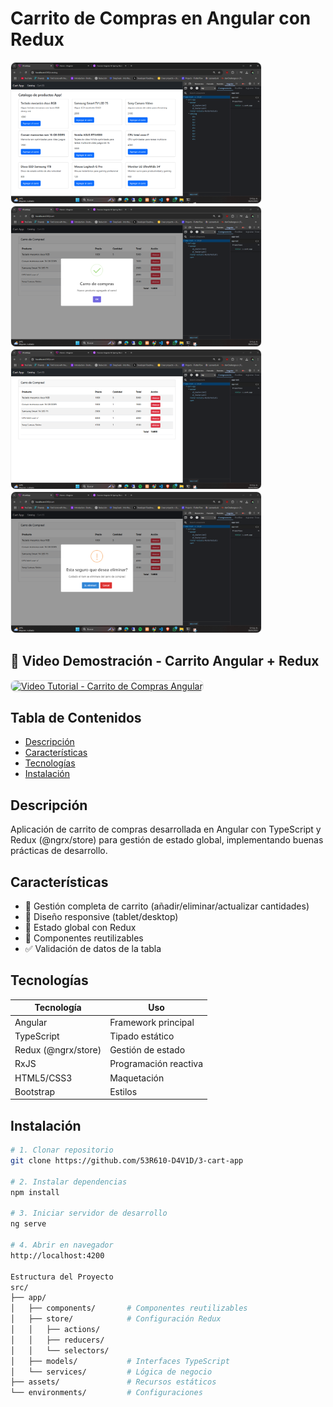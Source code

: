 # Carrito de Compras en Angular con Redux

<img src="src/assets/img/1_catalog.png" alt="Preview de la aplicación" width="400" style="border: 1px solid #eee; border-radius: 8px"/>
<img src="src/assets/img/2_cartMolda.png" alt="Preview de la aplicación" width="400" style="border: 1px solid #eee; border-radius: 8px"/>
<br>
<img src="src/assets/img/3_cartTable.png" alt="Preview de la aplicación" width="400" style="border: 1px solid #eee; border-radius: 8px"/>
<img src="src/assets/img/4_cartModalDelete.png" alt="Preview de la aplicación" width="400" style="border: 1px solid #eee; border-radius: 8px"/>

## 🎥 Video Demostración - Carrito Angular + Redux
<a href="https://www.youtube.com/watch?v=ccEx0ti5pVA" target="_blank">
  <img src="https://img.youtube.com/vi/ccEx0ti5pVA/maxresdefault.jpg" 
       alt="Video Tutorial - Carrito de Compras Angular" 
       width="600" 
       style="border-radius: 8px; border: 1px solid #ddd;">
</a>

## Tabla de Contenidos
- [Descripción](#descripción)
- [Características](#características)
- [Tecnologías](#tecnologías)
- [Instalación](#instalación)

## Descripción
Aplicación de carrito de compras desarrollada en Angular con TypeScript y Redux (@ngrx/store) para gestión de estado global, implementando buenas prácticas de desarrollo.

## Características
- 🛒 Gestión completa de carrito (añadir/eliminar/actualizar cantidades)
- 📱 Diseño responsive (tablet/desktop)
- 🔄 Estado global con Redux
- 🧩 Componentes reutilizables
- ✅ Validación de datos de la tabla

## Tecnologías
| Tecnología | Uso |
|------------|-----|
| Angular | Framework principal |
| TypeScript | Tipado estático |
| Redux (@ngrx/store) | Gestión de estado |
| RxJS | Programación reactiva |
| HTML5/CSS3 | Maquetación |
| Bootstrap  | Estilos |

## Instalación
```bash
# 1. Clonar repositorio
git clone https://github.com/53R610-D4V1D/3-cart-app

# 2. Instalar dependencias
npm install

# 3. Iniciar servidor de desarrollo
ng serve

# 4. Abrir en navegador
http://localhost:4200

Estructura del Proyecto
src/
├── app/
│   ├── components/       # Componentes reutilizables
│   ├── store/            # Configuración Redux
│   │   ├── actions/
│   │   ├── reducers/
│   │   └── selectors/
│   ├── models/           # Interfaces TypeScript
│   └── services/         # Lógica de negocio
├── assets/               # Recursos estáticos
└── environments/         # Configuraciones
```
